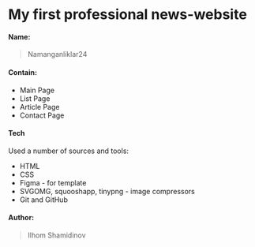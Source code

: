 # My first professional news-website

#### Name:
> Namanganliklar24
   
#### Contain: 

* Main Page
* List Page
* Article Page
* Contact Page



#### Tech

Used a number of sources and tools:

* HTML
* CSS
* Figma - for template
* SVGOMG, squooshapp, tinypng - image compressors
* Git and GitHub

#### Author: 
>Ilhom Shamidinov


